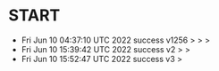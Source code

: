 # START
- Fri Jun 10 04:37:10 UTC 2022 success v1256 > >  > 
- Fri Jun 10 15:39:42 UTC 2022 success v2 > > 
- Fri Jun 10 15:52:47 UTC 2022 success v3 >

